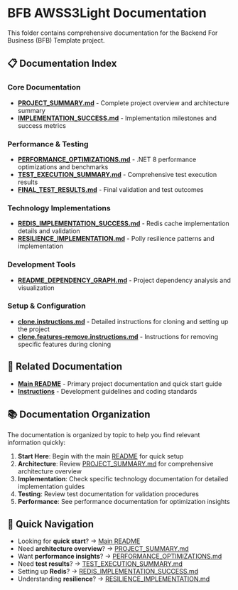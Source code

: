 # BFB AWSS3Light Documentation

This folder contains comprehensive documentation for the Backend For Business (BFB) Template project.

## 📋 Documentation Index

### Core Documentation
- **[PROJECT_SUMMARY.md](PROJECT_SUMMARY.md)** - Complete project overview and architecture summary
- **[IMPLEMENTATION_SUCCESS.md](IMPLEMENTATION_SUCCESS.md)** - Implementation milestones and success metrics

### Performance & Testing
- **[PERFORMANCE_OPTIMIZATIONS.md](PERFORMANCE_OPTIMIZATIONS.md)** - .NET 8 performance optimizations and benchmarks
- **[TEST_EXECUTION_SUMMARY.md](TEST_EXECUTION_SUMMARY.md)** - Comprehensive test execution results
- **[FINAL_TEST_RESULTS.md](FINAL_TEST_RESULTS.md)** - Final validation and test outcomes

### Technology Implementations
- **[REDIS_IMPLEMENTATION_SUCCESS.md](REDIS_IMPLEMENTATION_SUCCESS.md)** - Redis cache implementation details and validation
- **[RESILIENCE_IMPLEMENTATION.md](RESILIENCE_IMPLEMENTATION.md)** - Polly resilience patterns and implementation

### Development Tools
- **[README_DEPENDENCY_GRAPH.md](README_DEPENDENCY_GRAPH.md)** - Project dependency analysis and visualization

### Setup & Configuration
- **[clone.instructions.md](clone.instructions.md)** - Detailed instructions for cloning and setting up the project
- **[clone.features-remove.instructions.md](clone.features-remove.instructions.md)** - Instructions for removing specific features during cloning

## 🔗 Related Documentation

- **[Main README](../README.md)** - Primary project documentation and quick start guide
- **[Instructions](.github/instructions/)** - Development guidelines and coding standards

## 📚 Documentation Organization

The documentation is organized by topic to help you find relevant information quickly:

1. **Start Here**: Begin with the main [README](../README.md) for quick setup
2. **Architecture**: Review [PROJECT_SUMMARY.md](PROJECT_SUMMARY.md) for comprehensive architecture overview
3. **Implementation**: Check specific technology documentation for detailed implementation guides
4. **Testing**: Review test documentation for validation procedures
5. **Performance**: See performance documentation for optimization insights

## 🚀 Quick Navigation

- Looking for **quick start**? → [Main README](../README.md)
- Need **architecture overview**? → [PROJECT_SUMMARY.md](PROJECT_SUMMARY.md)
- Want **performance insights**? → [PERFORMANCE_OPTIMIZATIONS.md](PERFORMANCE_OPTIMIZATIONS.md)
- Need **test results**? → [TEST_EXECUTION_SUMMARY.md](TEST_EXECUTION_SUMMARY.md)
- Setting up **Redis**? → [REDIS_IMPLEMENTATION_SUCCESS.md](REDIS_IMPLEMENTATION_SUCCESS.md)
- Understanding **resilience**? → [RESILIENCE_IMPLEMENTATION.md](RESILIENCE_IMPLEMENTATION.md)
